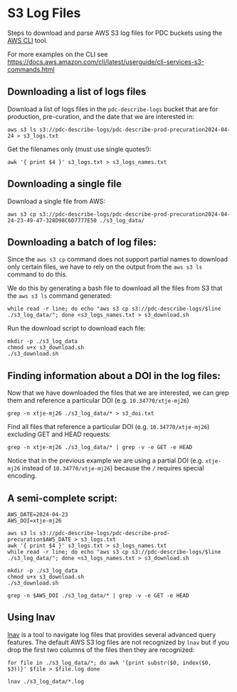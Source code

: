 # S3 Log Files

Steps to download and parse AWS S3 log files for PDC buckets using the [AWS CLI](https://docs.aws.amazon.com/cli/) tool.

For more examples on the CLI see https://docs.aws.amazon.com/cli/latest/userguide/cli-services-s3-commands.html


## Downloading a list of logs files

Download a list of logs files in the `pdc-describe-logs` bucket that are for production, pre-curation, and the date that we are interested in:

```
aws s3 ls s3://pdc-describe-logs/pdc-describe-prod-precuration2024-04-24 > s3_logs.txt
```

Get the filenames only (must use single quotes!):

```
awk '{ print $4 }' s3_logs.txt > s3_logs_names.txt
```


## Downloading a single file
Download a single file from AWS:

```
aws s3 cp s3://pdc-describe-logs/pdc-describe-prod-precuration2024-04-24-23-49-47-328D98C6D7777E50 ./s3_log_data/
```


## Downloading a batch of log files:

Since the `aws s3 cp` command does not support partial names to download only certain files, we have to rely on the output from the `aws s3 ls` command to do this.

We do this by generating a bash file to download all the files from S3 that the `aws s3 ls` command generated:

```
while read -r line; do echo "aws s3 cp s3://pdc-describe-logs/$line ./s3_log_data/"; done <s3_logs_names.txt > s3_download.sh
```

Run the download script to download each file:

```
mkdir -p ./s3_log_data
chmod u+x s3_download.sh
./s3_download.sh
```


## Finding information about a DOI in the log files:
Now that we have downloaded the files that we are interested, we can grep them and reference a particular DOI (e.g. `10.34770/xtje-mj26`)

```
grep -n xtje-mj26 ./s3_log_data/* > s3_doi.txt
```

Find all files that reference a particular DOI (e.g. `10.34770/xtje-mj26`) excluding GET and HEAD requests:

```
grep -n xtje-mj26 ./s3_log_data/* | grep -v -e GET -e HEAD
```

Notice that in the previous example we are using a partial DOI (e.g. `xtje-mj26` instead of `10.34770/xtje-mj26`) because the `/` requires special encoding.


## A semi-complete script:
```
AWS_DATE=2024-04-23
AWS_DOI=xtje-mj26

aws s3 ls s3://pdc-describe-logs/pdc-describe-prod-precuration$AWS_DATE > s3_logs.txt
awk '{ print $4 }' s3_logs.txt > s3_logs_names.txt
while read -r line; do echo "aws s3 cp s3://pdc-describe-logs/$line ./s3_log_data/"; done <s3_logs_names.txt > s3_download.sh

mkdir -p ./s3_log_data
chmod u+x s3_download.sh
./s3_download.sh

grep -n $AWS_DOI ./s3_log_data/* | grep -v -e GET -e HEAD
```


## Using lnav
[lnav](https://lnav.org/) is a tool to navigate log files that provides several advanced query features. The default AWS S3 log files are not recognized by `lnav` but if you drop the first two columns of the files then they are recognized:

```
for file in ./s3_log_data/*; do awk '{print substr($0, index($0, $3))}' $file > $file.log done

lnav ./s3_log_data/*.log
```

